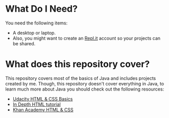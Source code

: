 # What Do I Need?
You need the following items:
* A desktop or laptop.
* Also, you might want to create an [Repl.it](https://repl.it/login?goto=%2Fhome) account so your projects can be shared.
# What does this repository cover?
This repository covers most of the basics of Java and includes projects created by me. Though, this repository doesn't cover everything in Java, to learn much more about Java you should check out the following resources:
* [Udacity HTML & CSS Basics](https://www.udacity.com/course/intro-to-html-and-css--ud001)
* [In Depth HTML tutorial](https://html.com/#tutorial)
* [Khan Academy HTML & CSS](https://www.khanacademy.org/computing/computer-programming/html-css)
